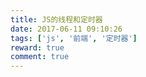 ```yaml
---
title: JS的线程和定时器
date: 2017-06-11 09:10:26
tags: ['js', '前端', '定时器']
reward: true
comment: true
---
```

